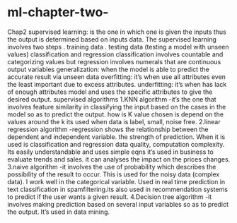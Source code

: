 # ml-chapter-two-
Chap2 supervised learning: is the one in which one is given the inputs thus the output is determined based on inputs data. The supervised learning involves two steps    . training data   . testing data (testing a model with unseen values) classification and regression classification involves countable and categorizing values but regression involves  numerals that are continuous output variables generalization: when the model is able to predict the accurate result via unseen data overfitting: it’s when use all attributes even the least important due to excess attributes. underfitting: it’s when has lack of enough attributes model and uses the specific attributes to give the desired output.    supervised algorithms  1.KNN algorithm     -it’s the one that involves feature similarity in classifying       the input based on the cases in the model so as to predict the output.      how is K value chosen is depend on the values around the k its used when      data is label, small, noise free. 2.linear regression algorithm      -regression shows the relationship between the dependent and independent variable.       the strength of prediction. When it is used is classification and regression       data quality, computation complexity. Its easily understandable and uses simple eqns       it’s used in business to evaluate trends and sales.       it can analyses the impact on the prices changes. 3.naive algorithm               -it involves the use of probability which describes the possibility              of the result to occur. This is used for the noisy data (complex data).             I work well in the categorical variable. Used in real time prediction             in text classification in spamfiltering.its also used in recommendation               systems to predict if the user wants a given result. 4.Decision tree algorithm              -it involves making prediction based on several input variables so               as to predict the output. It’s used in data mining.
